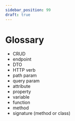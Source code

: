 ```yaml
---
sidebar_position: 99
draft: true
---
```


# Glossary

- CRUD
- endpoint
- DTO
- HTTP verb
- path param
- query param
- attribute
- property
- variable
- function
- method
- signature (method or class)
